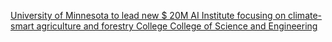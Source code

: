 [University of Minnesota to lead new $ 20M AI Institute focusing on climate-smart agriculture and forestry   College   College of Science and Engineering](https://qi.tc/qi/113126)